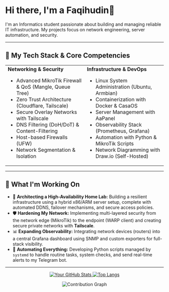 # Hi there, I'm a Faqihudin👋

I'm an Informatics student passionate about building and managing reliable IT infrastructure. My projects focus on network engineering, server automation, and security.

---

## 🔧 My Tech Stack & Core Competencies

<table>
  <tr>
    <td valign="top" width="50%">
      <strong>Networking & Security</strong>
      <ul>
        <li>Advanced MikroTik Firewall & QoS (Mangle, Queue Tree)</li>
        <li>Zero Trust Architecture (Cloudflare, Tailscale)</li>
        <li>Secure Overlay Networks with Tailscale</li>
        <li>DNS Filtering (DoH/DoT) & Content-Filtering</li>
        <li>Host-based Firewalls (UFW)</li>
        <li>Network Segmentation & Isolation</li>
      </ul>
    </td>
    <td valign="top" width="50%">
      <strong>Infrastructure & DevOps</strong>
      <ul>
        <li>Linux System Administration (Ubuntu, Armbian)</li>
        <li>Containerization with Docker & CasaOS</li>
        <li>Server Management with AaPanel</li>
        <li>Observability Stack (Prometheus, Grafana)</li>
        <li>Automation with Python & MikroTik Scripts</li>
        <li>Network Diagramming with Draw.io (Self-Hosted)</li>
      </ul>
    </td>
  </tr>
</table>

---

## 🌱 What I'm Working On

- 🔭 **Architecting a High-Availability Home Lab:** Building a resilient infrastructure using a hybrid x86/ARM server setup, complete with automated DDNS, failover mechanisms, and secure access policies.
- 🛡️ **Hardening My Network:** Implementing multi-layered security from the network edge (MikroTik) to the endpoint (WARP client) and creating secure private networks with **Tailscale**.
- 📊 **Expanding Observability:** Integrating network devices (routers) into a central Grafana dashboard using SNMP and custom exporters for full-stack visibility.
- 🤖 **Automating Everything:** Developing Python scripts managed by `systemd` to handle routine tasks, system checks, and send real-time alerts to my Telegram bot.

---

<p align="center">
  <a href="https://github.com/faqihudin703">
    <img src="https://github-readme-stats.vercel.app/api?username=faqihudin703&show_icons=true&theme=dracula&count_private=true&include_all_commits=true" alt="Your GitHub Stats" />
  </a>
  <a href="https://github.com/faqihudin703">
    <img src="https://github-readme-stats.vercel.app/api/top-langs/?username=faqihudin703&layout=compact&theme=dracula" alt="Top Langs" />
  </a>
</p>
<p align="center">
  <img src="https://github-readme-activity-graph.vercel.app/graph?username=faqihudin703&theme=react-dark&hide_border=true&area=true" alt="Contribution Graph" />
</p>
